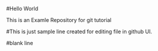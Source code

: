 #Hello World

This is an Examle Repository for git tutorial


#This is just sample line created for editing file in github UI.

#blank line
